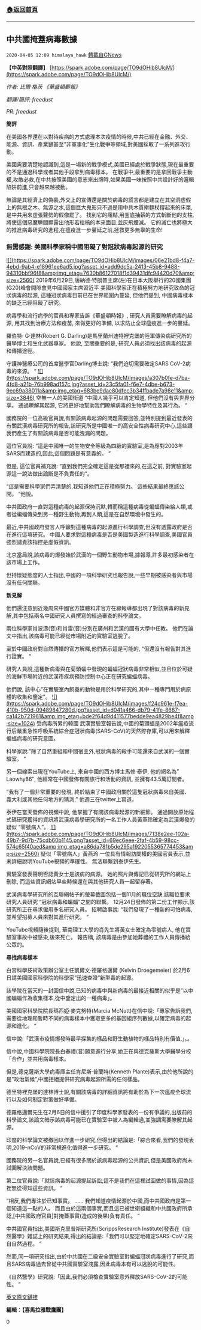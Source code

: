 ###  [:house:返回首頁](https://github.com/ourhimalayas/txt)
---

## 中共國掩蓋病毒數據
`2020-04-05 12:09 himalaya_hawk` [轉載自GNews](https://gnews.org/zh-hant/162962/)

**【中英對照翻譯】** [https://spark.adobe.com/page/TO9dOHib8UlcM/](https://spark.adobe.com/page/TO9dOHib8UlcM/)

*作者: 比爾·格茨 《華盛頓郵報》*

*翻譯/簡評: freedust*

*PR: freedust*

**簡評**

在美國各界還在以對待疾病的方式處理本次疫情的時候,中共已經在金融、外交、能源、資訊、產業鏈甚至”非軍事化”生化戰爭等領域,對美國採取了一系列進攻行動。

美國需要清楚地認識到,這是一場新的戰爭模式,美國已經處於戰爭狀態,現在最重要的不是通過科學或者其他手段拿到病毒樣本。 在戰爭中,最重要的是拿回戰爭主動權,攻敵必救,在中共按照美國的意志來出牌時,如果美國一味按照中共設計好的邏輯陷阱前進,只會越來越被動。

無論是其經濟上的偽裝,外交上的宣傳還是關於病毒的謊言都是建立在其空洞虛假上的無根之木、無源之水,這個巨大鬼影只不過是用中共木質擀麵杖撐起來的床單,是中共用來虛張聲勢的假像罷了。 找到它的痛點,用釜底抽薪的方式斬斷他的支柱,將使這個惡魔瞬間顯露出他形若枯槁的本來面目,並灰飛煙滅。 它的滅亡也將極大的推進病毒研究的進程,在瘟疫進一步蔓延之前,拯救更多無辜的生命!

### **無需感謝: 美國科學家稱中國阻礙了對冠狀病毒起源的研究**
[!\[\](https://spark.adobe.com/page/TO9dOHib8UlcM/images/06e21bd8-f4a7-4ebd-9ab4-e18961ee6ad5.jpg?asset_id=add9dc5a-2413-45b8-9488-94310bbf96f8&amp;img_etag=7630b86127018f1d39431dfc94420d70&amp;size=2560)](https://spark.adobe.com/page/TO9dOHib8UlcM/images/06e21bd8-f4a7-4ebd-9ab4-e18961ee6ad5.jpg?asset_id=add9dc5a-2413-45b8-9488-94310bbf96f8&amp;img_etag=7630b86127018f1d39431dfc94420d70&amp;size=1024) 2019年6月29日,唐納德·特朗普主席(左)在日本大阪舉行的20國集團(G20)峰會間隙會見中國國家主席習近平 
美國科學家正在積極努力地研究致命的冠狀病毒的起源, 這種冠狀病毒目前已在世界範圍內蔓延, 但他們提到, 中國病毒樣本的缺乏已經阻礙了研究。

病毒學和流行病學的官員和專家告訴《華盛頓時報》, 研究人員需要瞭解病毒的起源, 用其找到治療方法和疫苗, 來做更好的準備, 以求防止全球瘟疫進一步的蔓延。

羅伯特· G·達林(Robert G. Darling)是馬里蘭州迪特裡克堡的陸軍傳染病研究所的醫學博士和生化武器專家。 他說, 至關重要的是, 研究人員必須找出該病毒的起源和傳播途徑。

守護神醫療公司的首席醫學官Darling博士說: “我們迫切需要確定SARS CoV-2病毒的來源。 “
[!\[\](https://spark.adobe.com/page/TO9dOHib8UlcM/images/a307b0fe-d7ba-4fd8-a21b-76b998ad157c.jpg?asset_id=23c5fa01-f6e7-4dbe-b673-9ec69a38011a&amp;img_etag=683be9dac80dfec3b34ffbade7a98e11&amp;size=3846)](https://spark.adobe.com/page/TO9dOHib8UlcM/images/a307b0fe-d7ba-4fd8-a21b-76b998ad157c.jpg?asset_id=23c5fa01-f6e7-4dbe-b673-9ec69a38011a&amp;img_etag=683be9dac80dfec3b34ffbade7a98e11&amp;size=1024) 空無一人的美國街道 
“中國人幾乎可以肯定知道, 但他們沒有與世界分享。 通過瞭解其起源, 它將更好地幫助我們瞭解病毒的生物學特性及其行為。 “

國務院的一位高級官員說,有關該病毒起源的問題需要回答,並特別提到最近發表的有關武漢病毒研究所的報告,該研究所是中國唯一的高安全性病毒研究中心,這些讓我們產生了有關該病毒是否可能洩漏的問題。

這位官員說: “這是中國唯一的生物安全等級為四級的實驗室,是為應對2003年SARS而建造的,因此,這個問題是有意義的。 “

但是, 這位官員補充說: “直到我們完全確定這是從那裡來的,在這之前, 對實驗室起源這一說法做出論斷是不負責任的”。

“這是需要科學家們弄清楚的,我知道他們正在積極努力。 這些結果最終應該公開。 “他說。

中共國政府一直對這種病毒的起源保持沉默,轉而稱這種病毒從蝙蝠傳染給人類,或者從蝙蝠傳染到另一種野生動物,再到人類,這是在自然環境中發生的。

最近,中共國政府發言人呼籲對這種病毒的起源進行科學調查,但沒有透露政府是否在進行這項研究。 中國人要求對這種病毒是否是美國製造進行科學調查,美國官員強烈譴責該指控是虛假資訊。

北京當局說,該病毒的爆發始於武漢的一個野生動物市場,據報導,許多最初感染者在該市場上工作。

但持懷疑態度的人士指出,中國的一項科學研究也報告說,一些早期被感染者與市場沒有任何關聯。

**新見解**

他們還注意到近幾周來中國官方媒體和非官方在線報導都出現了對該病毒的新見解,其中包括兩名中國研究人員撰寫的經過審查的科學論文。

兩位科學家肖波濤(音)和肖雷(音)分別在廣州和武漢的國有大學中任教。 他們在論文中指出,該病毒可能已經從市場附近的實驗室逃脫了。

至於中國政府對自然傳播的官方解釋,他們表示這是可能的, “但還沒有報告對其進行證實。 “

研究人員說,這種新病毒與在菊頭蝠中發現的蝙蝠冠狀病毒非常相似,並且位於可疑的海鮮市場附近的武漢市疾病預防控制中心正在研究蝙蝠病毒。

他們說, 該中心”在實驗室內飼養的動物是用於科學研究的,其中一種專門用於病原體的收集和鑒定”。
[!\[\](https://spark.adobe.com/page/TO9dOHib8UlcM/images/f24c961e-f7ea-410b-950d-09489847280d.jpg?asset_id=d041a466-db79-41fe-8687-ca142b721961&amp;img_etag=bde2f64d9d411577bedde9ea4829be4f&amp;size=1024)](https://spark.adobe.com/page/TO9dOHib8UlcM/images/f24c961e-f7ea-410b-950d-09489847280d.jpg?asset_id=d041a466-db79-41fe-8687-ca142b721961&amp;img_etag=bde2f64d9d411577bedde9ea4829be4f&amp;size=1024) 受病毒所累的韓國 
武漢實驗室報告說,中國的菊頭蝠是2002年瘟疫流行后嚴重急性呼吸系統綜合症冠狀病毒(SARS-CoV)的天然貯存庫,可以用來解釋蝙蝠病毒的研究意圖。

科學家說:”除了自然重組和中間宿主外,冠狀病毒的殺手可能還來自武漢的一個實驗室。 “

另一個線索出現在YouTube上, 來自中國的西方博主馬修·泰伊, 他的網名為” Laowhy86″, 他經常在中國發佈有關旅行和活動的資訊, 並擁有43.5萬訂閱者。

“我有了一個非常重要的發現, 終於結束了中國政府關於這隻冠狀病毒來自美國、義大利或其他任何地方的猜測,” 他週三在twitter上寫道。

泰伊在當天發佈的視頻中說, 他掌握了有關該病毒起源的新細節。 通過開放原始程式碼研究獲得的資訊將武漢病毒學研究所的一名工作人員黃燕玲確定為武漢爆發的疑似 “零號病人”。
[!\[\](https://spark.adobe.com/page/TO9dOHib8UlcM/images/7138e2ee-102a-49b7-9d7b-75cdb60b1145.png?asset_id=69ec6eee-2faf-4b59-98cc-574c65f40aed&amp;img_etag=a86da781b5de295a1922055365774453&amp;size=2560)](https://spark.adobe.com/page/TO9dOHib8UlcM/images/7138e2ee-102a-49b7-9d7b-75cdb60b1145.png?asset_id=69ec6eee-2faf-4b59-98cc-574c65f40aed&amp;img_etag=a86da781b5de295a1922055365774453&amp;size=1024) 疑似「零號病人」黃燕玲 
一位具有情報訪問權的美國官員表示,並未詳細說明YouTube視頻的準確性。 無法聯繫到泰伊先生。

實驗室發表聲明否認黃女士是該病的病源。 她的照片與傳記已從研究所的網站上刪除, 而這些資訊網站早些時候還在與其他研究人員一起留存著。

武漢病毒學研究所的互聯網帖子的螢幕截圖包括一個11月的職位空缺,該職位要求研究人員研究 “冠狀病毒和蝙蝠”之間的聯繫。 12月24日發佈的第二份工作顯示,該研究所正在尋求僱用多名研究人員。 招聘啟事說: “我們發現了一種新的可怕病毒,並希望招募人員來對其進行研究。 “

YouTube視頻隨後提到, 華南理工大學的肖先生將黃女士確定為零號病人, 他在實驗室事故中被感染,後來死亡。 報告稱, 該病毒是由參加她葬禮的工作人員傳播給公眾的。

**尋找病毒樣本**

白宮科學技術政策辦公室主任凱爾文·德羅格邁爾 (Kelvin Droegemeier) 於2月6日請美國國家科學院的科學家”迅速查證”新型毒的起源。

該學院在當天的一封回信中說,已知的病毒中與新病毒的最接近相關的似乎是”以中國蝙蝠作為收集樣本,從中鑒定出的一種病毒」。

美國國家科學院院長瑪西婭·麥克努特(Marcia McNutt)在信中說:「專家告訴我們,需要從地理和暫時不同的病毒樣本中獲取更多的基因組序列數據,以確定病毒的起源和進化。 “

信中說:「武漢市疫情爆發時最早採集的樣品和野生動植物的樣品特別有價值,」。。

信中說,中國科學院院長白春禮(音)願意進行分享,她正在與德克薩斯大學醫學分校「合作」並共用病毒樣本。

但是,德克薩斯大學病毒庫主任肯尼斯·普蘭特(Kenneth Plante)表示,由於他所說的是”政治氣候”,中國拒絕提供研究病毒起源所需的任何樣品。

德里特裡克堡的達林博士說,有關該病毒的詳細資訊將有助於為下一次瘟疫全球流行以及如何制定對策做好準備。

德羅格邁爾先生在2月6日的信中援引了印度科學家發表的一份有爭議的,出版前的科學論文,該論文暗示該病毒可能已在實驗室中被人為編輯過,並強調需要瞭解其起源。

印度的科學論文被撤回以作進一步研究,但得出的結論是:「綜合來看,我們的發現表明,2019-nCoV的非常規進化值得進一步研究。 “

國務院的另一名官員說,已經有很多關於該病毒起源的公共資訊,但是美國政府尚未試圖解決該問題。

第二位官員說:「就該病毒的起源提起訴訟,這不是我們在這裡試圖做的事情,因為這裡無從得知這些資訊。 “

“相反,我們專注於已知事實。 …… 我們知道疫情起源於中國,而中共國政府是第一個知道這一點的人。 而且由於這兩個事實,而且這已被世衛組織和中共國政府所承認,[中共國政府官員]對掩蓋事實(造成的後果)負有責任。 “

中共國官員指出,美國斯克里普斯研究所(ScrippsResearch Institute)發表在《自然醫學》雜誌上的研究結果,得出的結論是:「我們可以堅定地確定SARS-CoV-2來自自然過程。 “

然而,同一項研究指出,由於中共國在二級安全實驗室對蝙蝠冠狀病毒進行了研究,而且SARS病毒過去曾從中共國實驗室洩露,因此病毒本有可以逃脫的可能性。

《自然醫學》研究說:「因此,我們必須檢查實驗室意外釋放SARS-CoV-2的可能性。 “

[英文原文鏈接](https://www.washingtontimes.com/news/2020/apr/4/us-scientists-say-china-hampers-search-origin-dead/)

**編輯：【喜馬拉雅戰鷹團】**

0
